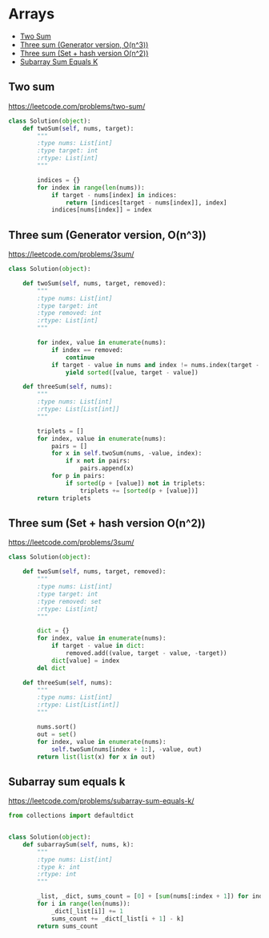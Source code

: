# Arrays

+ [Two Sum](#two-sum)
+ [Three sum (Generator version, O(n^3))](#three-sum-generator-version-on3)
+ [Three sum (Set + hash version O(n^2))](#three-sum-set--hash-version-on2)
+ [Subarray Sum Equals K](#subarray-sum-equals-k)

## Two sum

https://leetcode.com/problems/two-sum/

```python
class Solution(object):
    def twoSum(self, nums, target):
        """
        :type nums: List[int]
        :type target: int
        :rtype: List[int]
        """

        indices = {}
        for index in range(len(nums)):
            if target - nums[index] in indices:
                return [indices[target - nums[index]], index]
            indices[nums[index]] = index

```

## Three sum (Generator version, O(n^3))

https://leetcode.com/problems/3sum/

```python
class Solution(object):

    def twoSum(self, nums, target, removed):
        """
        :type nums: List[int]
        :type target: int
        :type removed: int
        :rtype: List[int]
        """

        for index, value in enumerate(nums):
            if index == removed:
                continue
            if target - value in nums and index != nums.index(target - value) and removed != nums.index(target - value):
                yield sorted([value, target - value])

    def threeSum(self, nums):
        """
        :type nums: List[int]
        :rtype: List[List[int]]
        """

        triplets = []
        for index, value in enumerate(nums):
            pairs = []
            for x in self.twoSum(nums, -value, index):
                if x not in pairs:
                    pairs.append(x)
            for p in pairs:
                if sorted(p + [value]) not in triplets:
                    triplets += [sorted(p + [value])]
        return triplets

```

## Three sum (Set + hash version O(n^2))

https://leetcode.com/problems/3sum/

```python
class Solution(object):

    def twoSum(self, nums, target, removed):
        """
        :type nums: List[int]
        :type target: int
        :type removed: set
        :rtype: List[int]
        """

        dict = {}
        for index, value in enumerate(nums):
            if target - value in dict:
                removed.add((value, target - value, -target))
            dict[value] = index
        del dict

    def threeSum(self, nums):
        """
        :type nums: List[int]
        :rtype: List[List[int]]
        """

        nums.sort()
        out = set()
        for index, value in enumerate(nums):
            self.twoSum(nums[index + 1:], -value, out)
        return list(list(x) for x in out)

```

## Subarray sum equals k

https://leetcode.com/problems/subarray-sum-equals-k/

```python
from collections import defaultdict


class Solution(object):
    def subarraySum(self, nums, k):
        """
        :type nums: List[int]
        :type k: int
        :rtype: int
        """

        _list, _dict, sums_count = [0] + [sum(nums[:index + 1]) for index in range(len(nums))], defaultdict(int), 0
        for i in range(len(nums)):
            _dict[_list[i]] += 1
            sums_count += _dict[_list[i + 1] - k]
        return sums_count

```